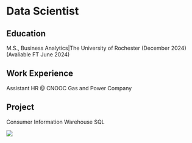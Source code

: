 # Data Scientist

## Education
M.S., Business Analytics|The University of Rochester (December 2024) (Avaliable FT June 2024)

## Work Experience
Assistant HR @ CNOOC Gas and Power Company

## Project
Consumer Information Warehouse SQL


<img src="/animation1123/portfolio/blob/main/Screenshot%202023-10-27%20at%2010.46.07%20AM.png">
